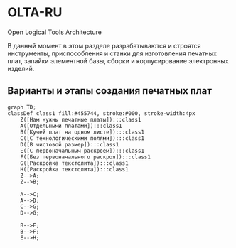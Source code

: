 # OLTA-RU
Open Logical Tools Architecture  

В данный момент в этом разделе разрабатываются и строятся инструменты, приспособления и станки для изготовления печатных плат, запайки элементной базы, сборки и корпусирование электронных изделий.  

## Варианты и этапы создания печатных плат

```mermaid
graph TD;
classDef class1 fill:#455744, stroke:#000, stroke-width:4px
    Z([Нам нужны печатные платы]):::class1
    A([Отдельными платами]):::class1
    B([Кучей плат на одном листе]):::class1
    C([С технологическими полями]):::class1
    D([В чистовой размер]):::class1
    E([С первоначальным раскроем]):::class1
    F([Без первоначального раскроя]):::class1
    G([Раскройка текстолита]):::class1
    H([Раскройка текстолита]):::class1
    Z-->A;
    Z-->B;

    A-->C;
    A-->D;
    C-->G;
    D-->G;

    B-->E;
    B-->F;
    E-->H;
```
